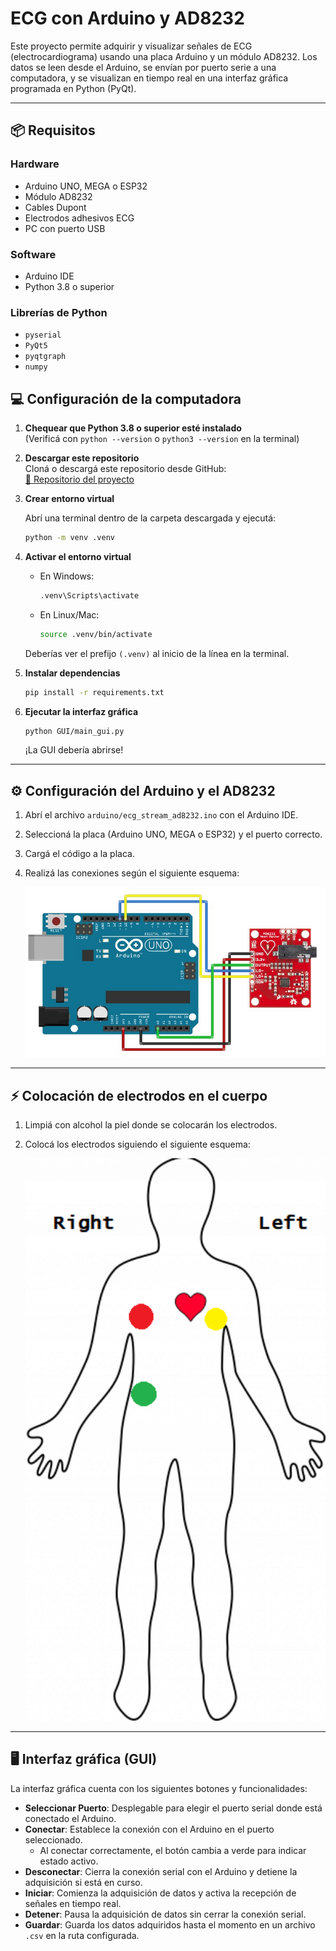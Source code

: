 # ECG con Arduino y AD8232

Este proyecto permite adquirir y visualizar señales de ECG (electrocardiograma) usando una placa Arduino y un módulo AD8232. Los datos se leen desde el Arduino, se envían por puerto serie a una computadora, y se visualizan en tiempo real en una interfaz gráfica programada en Python (PyQt).

---

## 📦 Requisitos

### Hardware
- Arduino UNO, MEGA o ESP32
- Módulo AD8232
- Cables Dupont
- Electrodos adhesivos ECG
- PC con puerto USB

### Software
- Arduino IDE
- Python 3.8 o superior

### Librerías de Python
- `pyserial`
- `PyQt5`
- `pyqtgraph`
- `numpy`

## 💻 Configuración de la computadora

1. **Chequear que Python 3.8 o superior esté instalado**  
   (Verificá con `python --version` o `python3 --version` en la terminal)

2. **Descargar este repositorio**  
   Cloná o descargá este repositorio desde GitHub:  
   [🔗 Repositorio del proyecto](https://github.com/FranTassara/ECG-arduinoPython)

3. **Crear entorno virtual**

   Abrí una terminal dentro de la carpeta descargada y ejecutá:

   ```bash
   python -m venv .venv
   ```

4. **Activar el entorno virtual**

   - En Windows:
     ```bash
     .venv\Scripts\activate
     ```
   - En Linux/Mac:
     ```bash
     source .venv/bin/activate
     ```

   Deberías ver el prefijo `(.venv)` al inicio de la línea en la terminal.

5. **Instalar dependencias**

   ```bash
   pip install -r requirements.txt
   ```

6. **Ejecutar la interfaz gráfica**

   ```bash
   python GUI/main_gui.py
   ```

   ¡La GUI debería abrirse!

---

## ⚙️ Configuración del Arduino y el AD8232
1. Abrí el archivo `arduino/ecg_stream_ad8232.ino` con el Arduino IDE.
2. Seleccioná la placa (Arduino UNO, MEGA o ESP32) y el puerto correcto.
3. Cargá el código a la placa.
4. Realizá las conexiones según el siguiente esquema:
 
   <p align="center">
     <img src="docs/board_arduino_setup.png" alt="Conexión Arduino - AD8232" width="500"/>
   </p>

---

## ⚡ Colocación de electrodos en el cuerpo

1. Limpiá con alcohol la piel donde se colocarán los electrodos.
2. Colocá los electrodos siguiendo el siguiente esquema:

   <p align="center">
     <img src="docs/electrode_placement.png" alt="Ubicación de electrodos ECG" width="500"/>
   </p>

---

## 🖥️ Interfaz gráfica (GUI)

La interfaz gráfica cuenta con los siguientes botones y funcionalidades:

- **Seleccionar Puerto**: Desplegable para elegir el puerto serial donde está conectado el Arduino.
- **Conectar**: Establece la conexión con el Arduino en el puerto seleccionado.  
  - Al conectar correctamente, el botón cambia a verde para indicar estado activo.
- **Desconectar**: Cierra la conexión serial con el Arduino y detiene la adquisición si está en curso.
- **Iniciar**: Comienza la adquisición de datos y activa la recepción de señales en tiempo real.
- **Detener**: Pausa la adquisición de datos sin cerrar la conexión serial.
- **Guardar**: Guarda los datos adquiridos hasta el momento en un archivo `.csv` en la ruta configurada.

